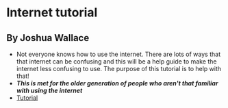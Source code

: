 # Internet tutorial 
## By Joshua Wallace
- Not everyone knows how to use the internet. There are lots of ways that that internet can be confusing and this will be a help guide to make the internet less confusing to use. The purpose of this tutorial is to help with that!
- ***This is met for the older generation of people who aren't that familiar with using the internet***
- [Tutorial](https://github.com/jcwnpd/Final-Project/blob/af53edb928ccb127d73b458c273bafa3cfbdba12/InternetTutorial.md)
